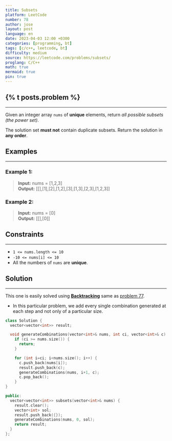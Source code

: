```yaml
---
title: Subsets
platform: LeetCode
number: 78
author: jose
layout: post
language: en
date: 2023-04-03 12:00 +0300
categories: [programming, bt]
tags: [c/c++, leetcode, bt]
difficulty: medium
source: https://leetcode.com/problems/subsets/
proglang: C/C++
math: true
mermaid: true
pin: true
---
```

## {% t posts.problem %}
---
Given an integer array `nums` of **unique** elements, return *all possible subsets (the power set)*.  

The solution set **must not** contain duplicate subsets. Return the solution in **any order**.  

## Examples
---
### **Example 1:**
>**Input:** nums = [1,2,3]  
>**Output:** [[],[1],[2],[1,2],[3],[1,3],[2,3],[1,2,3]]  

### **Example 2:**
>**Input:** nums = [0]  
>**Output:** [[],[0]]  

## Constraints
---
- `1 <= nums.length <= 10`  
- `-10 <= nums[i] <= 10`  
- All the numbers of `nums` are **unique**.  

## Solution
---
This one is easily solved using **[Backtracking](/categories/bt/)** same as [problem 77](../leetcode-77-combinations/).  
- In this particular problem, we add every single combination generated at each step and not only of a particular size.  

```c++
class Solution {
  vector<vector<int>> result;

  void generateCombinations(vector<int>& nums, int ci, vector<int>& c) {
    if (ci >= nums.size()) {
      return;
    }

    for (int i=ci; i<nums.size(); i++) {
      c.push_back(nums[i]);
      result.push_back(c);
      generateCombinations(nums, i+1, c);
      c.pop_back();
    }
}

public:
  vector<vector<int>> subsets(vector<int>& nums) {
    result.clear();
    vector<int> sol;
    result.push_back({});
    generateCombinations(nums, 0, sol);
    return result;
  }
};
```
